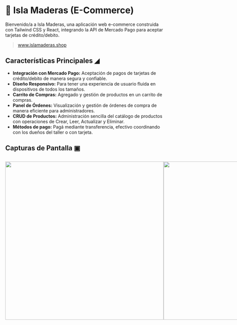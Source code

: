 # 🌲 Isla Maderas (E-Commerce)

Bienvenido/a a Isla Maderas, una aplicación web e-commerce construida con Tailwind CSS y React, integrando la API de Mercado Pago para aceptar tarjetas de crédito/debito.

> www.islamaderas.shop

## Características Principales ◢

- **Integración con Mercado Pago:** Aceptación de pagos de tarjetas de crédito/debito de manera segura y confiable.
- **Diseño Responsivo:** Para tener una experiencia de usuario fluida en dispositivos de todos los tamaños.
- **Carrito de Compras:** Agregado y gestión de productos en un carrito de compras.
- **Panel de Órdenes:** Visualización y gestión de órdenes de compra de manera eficiente para administradores.
- **CRUD de Productos:** Administración sencilla del catálogo de productos con operaciones de Crear, Leer, Actualizar y Eliminar.
- **Métodos de pago:** Pagá mediante transferencia, efectivo coordinando con los dueños del taller o con tarjeta.

## Capturas de Pantalla ▣

##
<div style="display: flex;">
  <img width=500 src="https://i.imgur.com/5dauMEi.png">
  <img width=500 src="https://i.imgur.com/tPplgVy.png">
</div>
